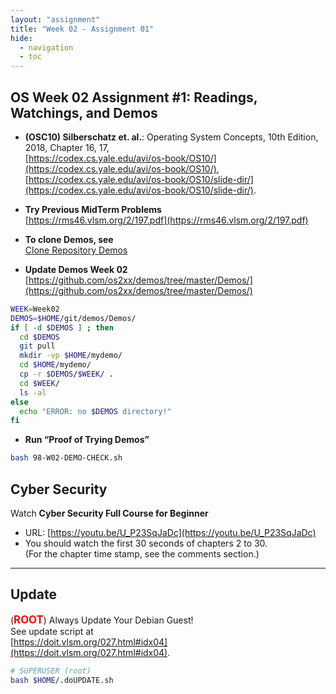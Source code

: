 ```yaml
---
layout: "assignment"
title: "Week 02 - Assignment 01"
hide:
  - navigation
  - toc
---
```


## OS Week 02 Assignment #1: Readings, Watchings, and Demos

* **(OSC10) Silberschatz et. al.**: Operating System Concepts, 10th Edition, 2018, Chapter 16, 17,  
  [https://codex.cs.yale.edu/avi/os-book/OS10/](https://codex.cs.yale.edu/avi/os-book/OS10/),  
  [https://codex.cs.yale.edu/avi/os-book/OS10/slide-dir/](https://codex.cs.yale.edu/avi/os-book/OS10/slide-dir/).

* **Try Previous MidTerm Problems**  
  [https://rms46.vlsm.org/2/197.pdf](https://rms46.vlsm.org/2/197.pdf)

* **To clone Demos, see**  
  [Clone Repository Demos](../W01-02#clone-repository-demos)

* **Update Demos Week 02**  
  [https://github.com/os2xx/demos/tree/master/Demos/](https://github.com/os2xx/demos/tree/master/Demos/)

```bash
WEEK=Week02
DEMOS=$HOME/git/demos/Demos/
if [ -d $DEMOS ] ; then
  cd $DEMOS
  git pull
  mkdir -vp $HOME/mydemo/
  cd $HOME/mydemo/
  cp -r $DEMOS/$WEEK/ .
  cd $WEEK/
  ls -al
else
  echo "ERROR: no $DEMOS directory!"
fi
```

* **Run “Proof of Trying Demos”**

```bash
bash 98-W02-DEMO-CHECK.sh
```

## Cyber Security

Watch **Cyber Security Full Course for Beginner**  
* URL: [https://youtu.be/U_P23SqJaDc](https://youtu.be/U_P23SqJaDc)  
* You should watch the first 30 seconds of chapters 2 to 30.  
  (For the chapter time stamp, see the comments section.)

---

## Update

(<span style="color:red; font-weight:bold; font-size:larger;">ROOT</span>) Always Update Your Debian Guest!  
See update script at  
[https://doit.vlsm.org/027.html#idx04](https://doit.vlsm.org/027.html#idx04).

```bash
# SUPERUSER (root)
bash $HOME/.doUPDATE.sh
```